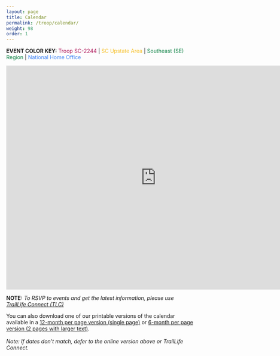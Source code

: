 ```yaml
---
layout: page
title: Calendar
permalink: /troop/calendar/
weight: 98
order: 1
---
```


__EVENT COLOR KEY:__
<span style="color: #AD1457">Troop SC-2244</span> | <span style="color: #F6BF26">SC Upstate Area</span> | <span style="color: #0B8043">Southeast (SE) Region</span> | <span style="color: #4285F4">National Home Office</span>

<iframe src="https://calendar.google.com/calendar/embed?height=600&wkst=1&ctz=America%2FNew_York&showPrint=0&showTitle=0&mode=MONTH&src=MnIwc2pucGVnbnNyb2JjMjFibm5ldG9ka3FiY3BqOHVAaW1wb3J0LmNhbGVuZGFyLmdvb2dsZS5jb20&src=NTNsdm80bWU2OTZnYjh1bDdyMGpvZmthcW1yZ2hxcm9AaW1wb3J0LmNhbGVuZGFyLmdvb2dsZS5jb20&src=N2toNmlmOHUyNmM2MmRyNTRka3A2cjFwZXQycmg1ZDRAaW1wb3J0LmNhbGVuZGFyLmdvb2dsZS5jb20&src=bXFjNTUwZ3Y4YTQxZTI4NHBmYWNpaGV2ZGpvdHRjczRAaW1wb3J0LmNhbGVuZGFyLmdvb2dsZS5jb20&color=%23AD1457&color=%234285F4&color=%23F6BF26&color=%230B8043" style="border-width:0" width="800" height="600" frameborder="0" scrolling="no"></iframe>

__NOTE:__ *To RSVP to events and get the latest information, please use [TrailLife Connect (TLC)](https://www.traillifeconnect.com/)*

You can also download one of our printable versions of the calendar available in a <a href="../../assets/docs/2025-2026_troop_calendar.pdf" target="_blank">12-month per page version (single page)</a> or <a href="../../assets/docs/2025-2026_troop_calendar_6months.pdf" target="_blank">6-month per page version (2 pages with larger text)</a>. <br /><br /><i>Note: If dates don't match, defer to the online version above or TrailLife Connect.</i>
